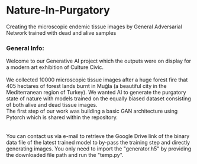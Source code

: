 # Nature-In-Purgatory
Creating the microscopic endemic tissue images by General Adversarial Network trained with dead and alive samples 

### General Info:<br> 
Welcome to our Generative AI project which the outputs were on display for a modern art exhibition of Culture Civic.<br><br>We collected 10000 microscopic tissue images after a huge forest fire that 405 hectares of forest lands burnt in Muğla (a beautiful city in the Mediterranean region of Turkey). We wanted AI to generate the purgatory state of nature with models trained on the equally biased dataset consisting of both alive and dead tissue images.<br>The first step of our work was building a basic GAN architecture using Pytorch which is shared within the repository.<br><br><br>You can contact us via e-mail to retrieve the Google Drive link of the binary data file of the latest trained model to by-pass the training step and directly generating images. You only need to import the "generator.h5" by providing the downloaded file path and run the "temp.py".

